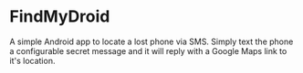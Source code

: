 FindMyDroid
===========

A simple Android app to locate a lost phone via SMS. Simply text the phone a configurable secret message and it will reply with a Google Maps link to it's location.

